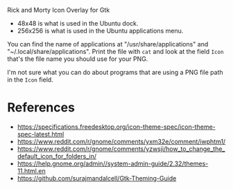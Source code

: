 
Rick and Morty Icon Overlay for Gtk

* 48x48 is what is used in the Ubuntu dock.
* 256x256 is what is used in the Ubuntu applications menu.

You can find the name of applications at "/usr/share/applications"
and "~/.local/share/applications". Print the file with `cat` and look at the
field `Icon` that's the file name you should use for your PNG.

I'm not sure what you can do about programs that are using a PNG file path in
the `Icon` field.

# References

* https://specifications.freedesktop.org/icon-theme-spec/icon-theme-spec-latest.html
* https://www.reddit.com/r/gnome/comments/yxm32e/comment/iwphtm1/
* https://www.reddit.com/r/gnome/comments/yzwsji/how_to_change_the_default_icon_for_folders_in/
* https://help.gnome.org/admin//system-admin-guide/2.32/themes-11.html.en
* https://github.com/surajmandalcell/Gtk-Theming-Guide
